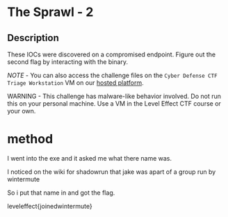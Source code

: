 # The Sprawl - 2

## Description

These IOCs were discovered on a compromised endpoint. Figure out the second flag by interacting with the binary.

*NOTE* - You can also access the challenge files on the `Cyber Defense CTF Triage Workstation` VM on our [hosted platform](https://training.leveleffect.com/courses/f4a9466f-edb0-42ff-bb0e-a95af2b05de5).

WARNING - This challenge has malware-like behavior involved. Do not run this on your personal machine. Use a VM in the Level Effect CTF course or your own. 

# method

I went into the exe and it asked me what there name was.

I noticed on the wiki for shadowrun that jake was apart of a group run by wintermute

So i put that name in and got the flag.

leveleffect{joinedwintermute}